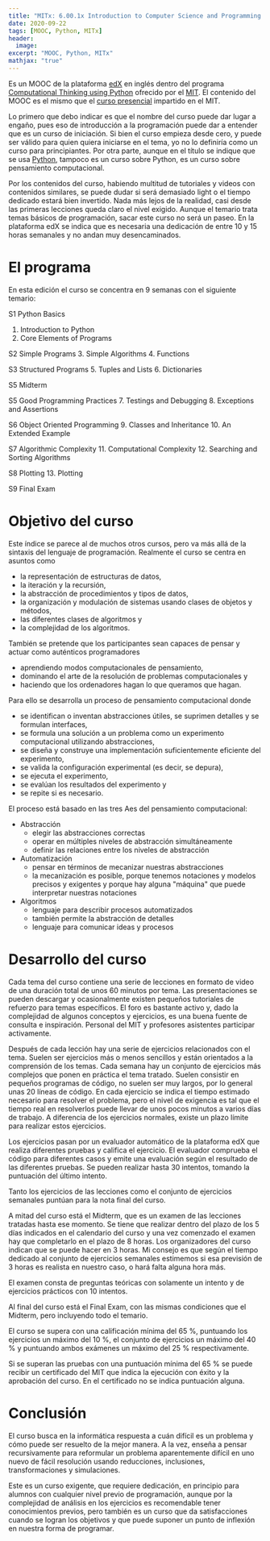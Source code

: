 ```yaml
---
title: "MITx: 6.00.1x Introduction to Computer Science and Programming Using Python"
date: 2020-09-22
tags: [MOOC, Python, MITx]
header:
  image:
excerpt: "MOOC, Python, MITx"
mathjax: "true"
---
```


Es un MOOC de la plataforma [edX](https://www.edx.org/es) en inglés dentro del programa [Computational Thinking using Python](https://www.edx.org/es/xseries/mitx-computational-thinking-using-python) ofrecido por el [MIT](http://web.mit.edu/). El contenido del MOOC es el mismo que el [curso presencial](https://ocw.mit.edu/courses/electrical-engineering-and-computer-science/6-0001-introduction-to-computer-science-and-programming-in-python-fall-2016/index.htm) impartido en el MIT.

Lo primero que debo indicar es que el nombre del curso puede dar lugar a engaño, pues eso de introducción a la programación puede dar a entender que es un curso de iniciación. Si bien el curso empieza desde cero, y puede ser válido para quien quiera iniciarse en el tema, yo no lo definiría como un curso para principiantes. Por otra parte, aunque en el título se indique que se usa [Python](https://www.python.org/), tampoco es un curso sobre Python, es un curso sobre pensamiento computacional.

Por los contenidos del curso, habiendo multitud de tutoriales y videos con contenidos similares, se puede dudar si será demasiado light o el tiempo dedicado estará bien invertido. Nada más lejos de la realidad, casi desde las primeras lecciones queda claro el nivel exigido. Aunque el temario trata temas básicos de programación, sacar este curso no será un paseo. En la plataforma edX se indica que es necesaria una dedicación de entre 10 y 15 horas semanales y no andan muy desencaminados.

# El programa

En esta edición el curso se concentra en 9 semanas con el siguiente temario:

S1 Python Basics
1.  Introduction to Python
2.  Core Elements of Programs

S2 Simple Programs
3.	Simple Algorithms
4.	Functions

S3 Structured Programs
5.	Tuples and Lists
6.	Dictionaries

S5 Midterm

S5 Good Programming Practices
7.	Testings and Debugging
8.	Exceptions and Assertions

S6 Object Oriented Programming
9.	Classes and Inheritance
10.	An Extended Example

S7 Algorithmic Complexity
11.	Computational Complexity
12.	Searching and Sorting Algorithms

S8 Plotting
13.	Plotting

S9 Final Exam

# Objetivo del curso

Este índice se parece al de muchos otros cursos, pero va más allá de la sintaxis del lenguaje de programación. Realmente el curso se centra en asuntos como
- la representación de estructuras de datos,
- la iteración y la recursión,
- la abstracción de procedimientos y tipos de datos,
- la organización y modulación de sistemas usando clases de objetos y métodos,
- las diferentes clases de algoritmos y
- la complejidad de los algoritmos.

También se pretende que los participantes sean capaces de pensar y actuar como auténticos programadores
- aprendiendo modos computacionales de pensamiento,
- dominando el arte de la resolución de problemas computacionales y
- haciendo que los ordenadores hagan lo que queramos que hagan.

Para ello se desarrolla un proceso de pensamiento computacional donde
- se identifican o inventan abstracciones útiles, se suprimen detalles y se formulan interfaces,
- se formula una solución a un problema como un experimento computacional utilizando abstracciones,
- se diseña y construye una implementación suficientemente eficiente del experimento,
- se valida la configuración experimental (es decir, se depura),
- se ejecuta el experimento,
- se evalúan los resultados del experimento y
- se repite si es necesario.

El proceso está basado en las tres Aes del pensamiento computacional:
- Abstracción
    - elegir las abstracciones correctas
    - operar en múltiples niveles de abstracción simultáneamente
    - definir las relaciones entre los niveles de abstracción
- Automatización
    - pensar en términos de mecanizar nuestras abstracciones
    - la mecanización es posible, porque tenemos notaciones y modelos precisos y exigentes y porque hay alguna "máquina" que puede interpretar nuestras notaciones
- Algoritmos
    - lenguaje para describir procesos automatizados
    - también permite la abstracción de detalles
    - lenguaje para comunicar ideas y procesos

# Desarrollo del curso

Cada tema del curso contiene una serie de lecciones en formato de video de una duración total de unos 60 minutos por tema. Las presentaciones se pueden descargar y ocasionalmente existen pequeños tutoriales de refuerzo para temas específicos. El foro es bastante activo y, dado la complejidad de algunos conceptos y ejercicios, es una buena fuente de consulta e inspiración. Personal del MIT y profesores asistentes participar activamente.

Después de cada lección hay una serie de ejercicios relacionados con el tema. Suelen ser ejercicios más o menos sencillos y están orientados a la comprensión de los temas. Cada semana hay un conjunto de ejercicios más complejos que ponen en práctica el tema tratado. Suelen consistir en pequeños programas de código, no suelen ser muy largos, por lo general unas 20 líneas de código. En cada ejercicio se indica el tiempo estimado necesario para resolver el problema, pero el nivel de exigencia es tal que el tiempo real en resolverlos puede llevar de unos pocos minutos a varios días de trabajo. A diferencia de los ejercicios normales, existe un plazo límite para realizar estos ejercicios.

Los ejercicios pasan por un evaluador automático de la plataforma edX que realiza diferentes pruebas y califica el ejercicio. El evaluador comprueba el código para diferentes casos y emite una evaluación según el resultado de las diferentes pruebas. Se pueden realizar hasta 30 intentos, tomando la puntuación del último intento.

Tanto los ejercicios de las lecciones como el conjunto de ejercicios semanales puntúan para la nota final del curso.

A mitad del curso está el Midterm, que es un examen de las lecciones tratadas hasta ese momento. Se tiene que realizar dentro del plazo de los 5 días indicados en el calendario del curso y una vez comenzado el examen hay que completarlo en el plazo de 8 horas. Los organizadores del curso indican que se puede hacer en 3 horas. Mi consejo es que según el tiempo dedicado al conjunto de ejercicios semanales estimemos si esa previsión de 3 horas es realista en nuestro caso, o hará falta alguna hora más.

El examen consta de preguntas teóricas con solamente un intento y de ejercicios prácticos con 10 intentos.

Al final del curso está el Final Exam, con las mismas condiciones que el Midterm, pero incluyendo todo el temario.

El curso se supera con una calificación mínima del 65 %, puntuando los ejercicios un máximo del 10 %, el conjunto de ejercicios un máximo del 40 % y puntuando ambos exámenes un máximo del 25 % respectivamente.

Si se superan las pruebas con una puntuación mínima del 65 % se puede recibir un certificado del MIT que indica la ejecución con éxito y la aprobación del curso. En el certificado no se indica puntuación alguna.

# Conclusión

El curso busca en la informática respuesta a cuán difícil es un problema y cómo puede ser resuelto de la mejor manera. A la vez, enseña a pensar recursivamente para reformular un problema aparentemente difícil en uno nuevo de fácil resolución usando reducciones, inclusiones, transformaciones y simulaciones.

Este es un curso exigente, que requiere dedicación, en principio para alumnos con cualquier nivel previo de programación, aunque por la complejidad de análisis en los ejercicios es recomendable tener conocimientos previos, pero también es un curso que da satisfacciones cuando se logran los objetivos y que puede suponer un punto de inflexión en nuestra forma de programar.
